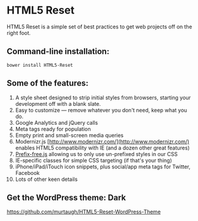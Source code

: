 # HTML5 Reset

HTML5 Reset is a simple set of best practices to get web projects off on the right foot.

## Command-line installation:

```
bower install HTML5-Reset
```

## Some of the features:

1. A style sheet designed to strip initial styles from browsers, starting your development off with a blank slate.
2. Easy to customize — remove whatever you don't need, keep what you do.
3. Google Analytics and jQuery calls
4. Meta tags ready for population
5. Empty print and small-screen media queries
6. Modernizr.js [http://www.modernizr.com/](http://www.modernizr.com/) enables HTML5 compatibility with IE (and a dozen other great features)
7. [Prefix-free.js](http://leaverou.github.io/prefixfree/) allowing us to only use un-prefixed styles in our CSS
8. IE-specific classes for simple CSS targeting (if that's your thing)
9. iPhone/iPad/iTouch icon snippets, plus social/app meta tags for Twitter, Facebook
10. Lots of other keen details

## Get the WordPress theme: Dark

https://github.com/murtaugh/HTML5-Reset-WordPress-Theme
